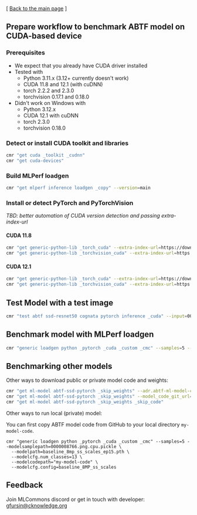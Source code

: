 [ [Back to the main page](README.md) ]


## Prepare workflow to benchmark ABTF model on CUDA-based device

### Prerequisites

* We expect that you already have CUDA driver installed
* Tested with 
  * Python 3.11.x (3.12+ currently doesn't work)
  * CUDA 11.8 and 12.1 (with cuDNN)
  * torch 2.2.2 and 2.3.0
  * torchvision 0.17.1 and 0.18.0 
* Didn't work on Windows with
  * Python 3.12.x
  * CUDA 12.1 with cuDNN
  * torch 2.3.0
  * torchvision 0.18.0 


### Detect or install CUDA toolkit and libraries

```bash
cmr "get cuda _toolkit _cudnn"
cmr "get cuda-devices"
```

### Build MLPerf loadgen

```bash
cmr "get mlperf inference loadgen _copy" --version=main
```


### Install or detect PyTorch and PyTorchVision

*TBD: better automation of CUDA version detection and passing extra-index-url*

#### CUDA 11.8

```bash
cmr "get generic-python-lib _torch_cuda" --extra-index-url=https://download.pytorch.org/whl/cu118 --force-install
cmr "get generic-python-lib _torchvision_cuda" --extra-index-url=https://download.pytorch.org/whl/cu118 --force-install
```

#### CUDA 12.1

```bash
cmr "get generic-python-lib _torch_cuda" --extra-index-url=https://download.pytorch.org/whl/cu121 --force-install --version=2.2.2
cmr "get generic-python-lib _torchvision_cuda" --extra-index-url=https://download.pytorch.org/whl/cu121 --force-install --version=0.17.1
```



## Test Model with a test image

```bash
cmr "test abtf ssd-resnet50 cognata pytorch inference _cuda" --input=0000008766.png --output=0000008766_prediction_test.jpg --config=baseline_8MP_ss_scales --num-classes=15
```

## Benchmark model with MLPerf loadgen

```bash
cmr "generic loadgen python _pytorch _cuda _custom _cmc" --samples=5 --modelsamplepath=0000008766.png.cuda.pickle --modelpath=baseline_8mp_ss_scales_ep15.pth --modelcfg.num_classes=13 --modelcfg.config=baseline_8MP_ss_scales
```


## Benchmarking other models

Other ways to download public or private model code and weights:
```bash
cmr "get ml-model abtf-ssd-pytorch _skip_weights" --adr.abtf-ml-model-code-git-repo.env.CM_ABTF_MODEL_CODE_GIT_URL=https://github.com/mlcommons/abtf-ssd-pytorch
cmr "get ml-model abtf-ssd-pytorch _skip_weights" --model_code_git_url=https://github.com/mlcommons/abtf-ssd-pytorch --model_code_git_branch=cognata-cm
cmr "get ml-model abtf-ssd-pytorch _skip_weights _skip_code"
```

Other ways to run local (private) model:

You can first copy ABTF model code from GitHub to your local directory `my-model-code`.

```
cmr "generic loadgen python _pytorch _cuda _custom _cmc" --samples=5 --modelsamplepath=0000008766.png.cpu.pickle \
  --modelpath=baseline_8mp_ss_scales_ep15.pth \
  --modelcfg.num_classes=13 \
  --modelcodepath="my-model-code" \
  --modelcfg.config=baseline_8MP_ss_scales
```





## Feedback

Join MLCommons discord or get in touch with developer: gfursin@cknowledge.org

